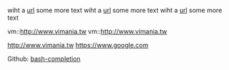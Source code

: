 
  wiht a [url](vm::http://www.vimania.tw) some more text
  wiht a [url](vm::http://www.vimania.tw) some more text
  wiht a [url](vm::http://www.vimania.tw) some more text

vm::http://www.vimania.tw
vm::http://www.vimania.tw

http://www.vimania.tw
https://www.google.com

Github: [bash-completion](https://github.com/scop/bash-completion)

